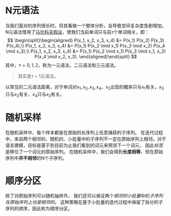 # N元语法
当我们面对的序列很长时，将其看做一个整体分析，会导致空间复杂度急剧增加，N元语法借用了[马尔科夫假设](序列模型.md#马尔科夫假设)，使我们当前单词只与前$\tau$个单词相关，即：
$$
\begin{split}\begin{aligned}
P(x_1, x_2, x_3, x_4) &=  P(x_1) P(x_2) P(x_3) P(x_4),\\
P(x_1, x_2, x_3, x_4) &=  P(x_1) P(x_2  \mid  x_1) P(x_3  \mid  x_2) P(x_4  \mid  x_3),\\
P(x_1, x_2, x_3, x_4) &=  P(x_1) P(x_2  \mid  x_1) P(x_3  \mid  x_1, x_2) P(x_4  \mid  x_2, x_3).
\end{aligned}\end{split}
$$
其中，$\tau=0,1,2$，称为一元语法，二元语法和三元语法。
> 其实是$\tau+1$元语法。

以常见的二元语法距离，对于单词对$x_1, x_2, x_3, x_4$，$x_2$出现的概率只与$x_1$有关，$x_3$只与$x_2$有关，$x_4$只与$x_3$有关。

# 随机采样
在随机采样中，每个样本都是在原始的长序列上任意捕获的子序列。 在迭代过程中，来自两个相邻的、随机的、小批量中的子序列不一定在原始序列上相邻。对于语言建模，目标是基于到目前为止我们看到的词元来预测下一个词元， 因此*标签*是移位了一个词元的原始序列。
在随机采样中，我们会得到**长度相等**，但在原始序列中**并不相邻**的N个子序列。

# 顺序分区
除了对原始序列可以随机抽样外， 我们还可以保证两个*相邻的小批量*中的*子序列在原始序列上也是相邻的*。 这种策略在基于小批量的迭代过程中保留了拆分的子序列的顺序，因此称为顺序分区。

